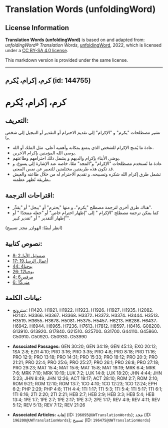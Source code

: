 # Translation Words (unfoldingWord)

## License Information

**Translation Words (unfoldingWord)** is based on and adapted from: _unfoldingWord® Translation Words_, [unfoldingWord](https://unfoldingword.org/utw), 2022, which is licensed under a [CC BY-SA 4.0 license](https://creativecommons.org/licenses/by-sa/4.0/legalcode.en).

This markdown version is provided under the same license.



--------------------------------

## كرم، إكرام، يُكرم (id: 144755)

كرم، إكرام، يُكرم
=================

التعريف:
--------

تشير مصطلحات "يكرم" و "الإكرام" إلى تقديم الاحترام أو التقدير أو التبجيل إلى شخص ما.

* عادة ما يُمنح الإكرام للشخص الذي يتمتع بمكانة وأهمية أعلى، مثل الملك أو الله.
* يوصي الله المؤمنين بإكرام الآخرين.
* يوصَى الأبناء بإكرام والديهم و يشمل ذلك احترامهم وطاعتهم.
* عادة ما تُستخدم مصطلحات "الإكرام" و"المجد" معًا، خاصة عند الإشارة إلى يسوع. و قد تكون هذه طريقتين مختلفتين للتعبير عن نفس المعنى.
* تشمل طرق إكرام الله شكره وتسبيحه، و تقديم الاحترام له من خلال طاعته والعيش بطريقة تُظهر عظمته.

اقتراحات الترجمة:
-----------------

* هناك طرق أخرى لترجمة مصطلح "يكرم"، و منها "يحترم" أو "يبجل" أو "يقدِّر".
* كما يمكن ترجمة مصطلح "الإكرام " إلى "إظهار احترام خاص" أو "جعله ممجدًا " أو "إظهار التقدير " أو "تقدير كبير".

(انظر أيضًا: الهوان, مجد, تسبيح)

نصوص كتابية:
------------

* [صموئيل الأول2 :8](https://ref.ly/1Sam2:8)
* [أعمال الرسل19 :17](https://ref.ly/Acts19:17)
* [يوحنا4 :44](https://ref.ly/John4:44)
* [يوحنا12 :26](https://ref.ly/John12:26)
* [مرقس6 :4](https://ref.ly/Mark6:4)
* [متى15 :6](https://ref.ly/Matt15:6)

بيانات الكلمة:
--------------

* سترونج: H1420، H1921، H1922، H1923، H1926، H1927، H1935، H2082، H2142، H3366، H3367، H3368، H3372، H3373، H3374، H3444، H3513، H3519، H3655، H3678، H5081، H5375، H5457، H6213، H6286، H6437، H6942، H6944، H6965، H7236، H7613، H7812، H8597، H8416، G08200، G13910، G13920، G17840، G21510، G25700، G31700، G44110، G45860، G50910، G50920، G50930، G53990

* **Associated Passages:** GEN 30:20; GEN 34:19; GEN 45:13; EXO 20:12; 1SA 2:8; EZR 4:10; PRO 3:16; PRO 3:35; PRO 4:8; PRO 8:18; PRO 11:16; PRO 12:9; PRO 13:18; PRO 14:31; PRO 15:33; PRO 18:12; PRO 20:3; PRO 21:21; PRO 22:4; PRO 25:6; PRO 25:27; PRO 26:1; PRO 26:8; PRO 27:18; PRO 29:23; MAT 15:4; MAT 15:6; MAT 15:8; MAT 19:19; MRK 6:4; MRK 7:6; MRK 7:10; MRK 10:19; LUK 7:2; LUK 14:8; LUK 18:20; JHN 4:44; JHN 5:23; JHN 8:49; JHN 12:26; ACT 19:17; ACT 28:10; ROM 2:7; ROM 2:10; ROM 9:21; ROM 12:10; ROM 13:7; 1CO 4:10; 1CO 12:23; 1CO 12:24; EPH 6:2; PHP 2:29; PHP 4:8; 1TH 4:4; 1TI 1:17; 1TI 5:3; 1TI 5:4; 1TI 5:17; 1TI 6:1; 1TI 6:16; 2TI 2:20; 2TI 2:21; HEB 2:7; HEB 2:9; HEB 3:3; HEB 5:4; HEB 13:4; 1PE 1:7; 1PE 2:7; 1PE 2:17; 1PE 3:7; 2PE 1:17; REV 4:9; REV 4:11; REV 5:12; REV 5:13; REV 7:12; REV 21:26
* **Associated Articles:** إهانة (ID: `196095@UWTranslationWords`); مجد (ID: `196200@UWTranslationWords`); تسبيح (ID: `196475@UWTranslationWords`)

